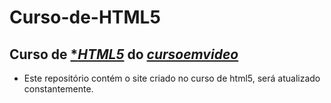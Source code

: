 # Curso-de-HTML5
 Curso de [**HTML5*](www.youtube.com/play?list=PLHz_AreHm4dlAnj_jJtV29RFxnPHDuk9o) do [*cursoemvideo*](cursoemvideo.com)
 ---
 - Este repositório contém o site criado no curso de html5, será atualizado constantemente.
 
 
 
